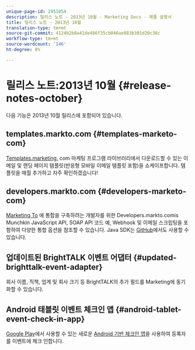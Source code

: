 ```yaml
---
unique-page-id: 2951054
description: 릴리스 노트 - 2013년 10월 - Marketing Docs - 제품 설명서
title: 릴리스 노트 - 2013년 10월
translation-type: tm+mt
source-git-commit: 4124b2b8a41de486f35cb046ae883b301d20c36c
workflow-type: tm+mt
source-wordcount: '146'
ht-degree: 0%

---
```



# 릴리스 노트:2013년 10월 {#release-notes-october}

다음 기능은 2013년 10월 릴리스에 포함되어 있습니다.

## templates.markto.com {#templates-marketo-com}

[Templates.marketing.](/help/marketo/product-docs/demand-generation/landing-pages/landing-page-templates/guided-landing-page-template-list.md) com 마케팅 프로그램 라이브러리에서 다운로드할 수 있는 이메일 및 랜딩 페이지 템플릿(반응형 모바일 이메일 템플릿 포함)을 쇼케이프합니다. 템플릿을 매월 추가하고 자주 확인하겠습니다!

## developers.markto.com {#developers-marketo-com}

[Marketing To](https://developers.marketo.com) 에 통합을 구축하려는 개발자를 위한 Developers.markto.comis Munchkin JavaScript API, SOAP API 코드 예, Webhook 및 이메일 스크립팅을 포함하여 다양한 통합 옵션을 참조할 수 있습니다. Java SDK는 [GitHub](https://github.com/Marketo/SOAP-API-Java-Client)에서도 사용할 수 있습니다.

## 업데이트된 BrightTALK 이벤트 어댑터 {#updated-brighttalk-event-adapter}

회사 이름, 직책, 업계 및 회사 크기 등 BrightTALK의 추가 필드를 Marketing에 동기화할 수 있습니다.

## Android 태블릿 이벤트 체크인 앱 {#android-tablet-event-check-in-app}

[Google Play](https://play.google.com/store/apps/details?id=com.marketo.eventcheckin&amp;hl=en)에서 사용할 수 있는 새로운 [Android 기반 체크인 앱](/help/marketo/product-docs/core-marketo-concepts/mobile-apps/event-check-in/check-people-into-your-event-from-your-tablet.md)을 사용하여 등록자를 이벤트에 체크 인합니다.
